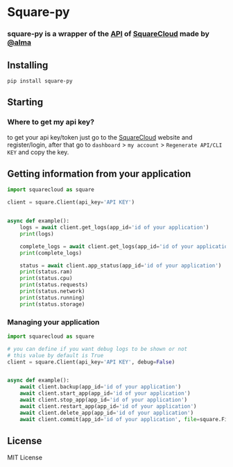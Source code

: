 [SquareCloud]: https://squarecloud.app
[API]: https://docs.squarecloud.app/api/introducao
[@alma]: https://github.com/Robert-Nogueira


# Square-py
### square-py is a wrapper of the [API] of [SquareCloud] made by [@alma]
## Installing
````
pip install square-py
````

## Starting
### Where to get my api key?
to get your api key/token just go to the [SquareCloud] website and register/login, after that go to `dashboard` > `my account` > `Regenerate API/CLI KEY` and copy the key.

## Getting information from your application

````python
import squarecloud as square

client = square.Client(api_key='API KEY')


async def example():
    logs = await client.get_logs(app_id='id of your application')
    print(logs)

    complete_logs = await client.get_logs(app_id='id of your application')
    print(complete_logs)

    status = await client.app_status(app_id='id of your application')
    print(status.ram)
    print(status.cpu)
    print(status.requests)
    print(status.network)
    print(status.running)
    print(status.storage)

````
### Managing your application

````python
import squarecloud as square

# you can define if you want debug logs to be shown or not
# this value by default is True
client = square.Client(api_key='API KEY', debug=False)


async def example():
    await client.backup(app_id='id of your application')
    await client.start_app(app_id='id of your application')
    await client.stop_app(app_id='id of your application')
    await client.restart_app(app_id='id of your application')
    await client.delete_app(app_id='id of your application')
    await client.commit(app_id='id of your application', file=square.File('path/to/your/file'))
````

## License
MIT License
